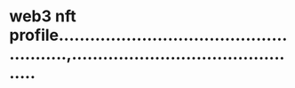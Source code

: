 # web3 nft profile.......................................................,..............................................
